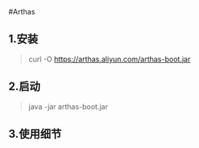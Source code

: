 #Arthas

## 1.安装
> curl -O https://arthas.aliyun.com/arthas-boot.jar

## 2.启动
> java -jar arthas-boot.jar

## 3.使用细节
>